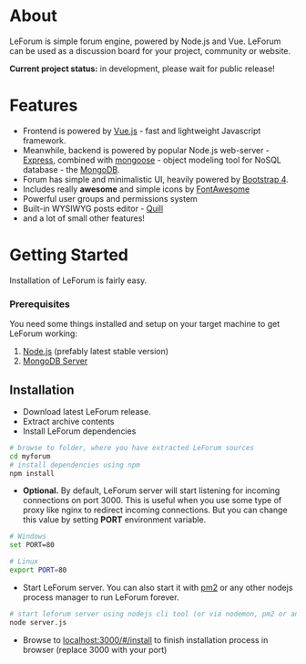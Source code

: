 # About
LeForum is simple forum engine, powered by Node.js and Vue.
LeForum can be used as a discussion board for your project, community or website.

**Current project status:** in development, please wait for public release! 

# Features

* Frontend is powered by [Vue.js](https://vuejs.org/) - fast and lightweight Javascript framework.
* Meanwhile, backend is powered by popular Node.js web-server - [Express](http://expressjs.com/), combined with [mongoose](https://www.npmjs.com/package/mongoose) - object modeling tool for NoSQL database - the [MongoDB](https://www.mongodb.com/).
* Forum has simple and minimalistic UI, heavily powered by [Bootstrap 4](https://getbootstrap.com/).
* Includes really **awesome** and simple icons by [FontAwesome](https://fontawesome.com/)
* Powerful user groups and permissions system
* Built-in WYSIWYG posts editor - [Quill](https://quilljs.com/)
* and a lot of small other features!

# Getting Started

Installation of LeForum is fairly easy.

### Prerequisites
You need some things installed and setup on your target machine to get LeForum working:

1. [Node.js](https://nodejs.org/en/download/) (prefably latest stable version)
2. [MongoDB Server](https://www.mongodb.com/download-center?jmp=nav)

## Installation
* Download latest LeForum release.
* Extract archive contents
* Install LeForum dependencies
```bash
# browse to folder, where you have extracted LeForum sources
cd myforum
# install dependencies using npm
npm install
```
* **Optional.** By default, LeForum server will start listening for incoming connections on port 3000. This is useful when you use some type of proxy like nginx to redirect incoming connections. But you can change this value by setting **PORT** environment variable.

```bash
# Windows
set PORT=80

# Linux
export PORT=80
```
* Start LeForum server. You can also start it with [pm2](https://www.npmjs.com/package/pm2) or any other nodejs process manager to run LeForum forever.
```bash
# start leforum server using nodejs cli tool (or via nodemon, pm2 or any other management tool)
node server.js
```
* Browse to [localhost:3000/#/install](http://localhost:3000/#/install) to finish installation process in browser (replace 3000 with your port)
